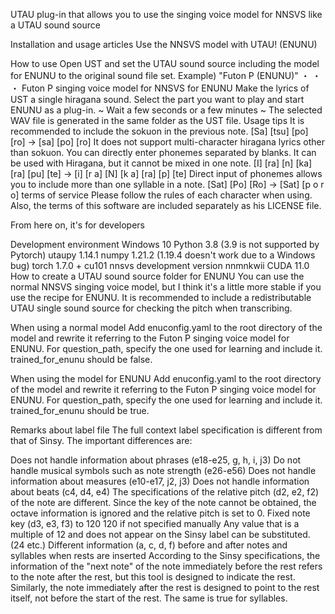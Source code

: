 UTAU plug-in that allows you to use the singing voice model for NNSVS like a UTAU sound source

Installation and usage articles
Use the NNSVS model with UTAU! (ENUNU)

How to use
Open UST and set the UTAU sound source including the model for ENUNU to the original sound file set. Example) "Futon P (ENUNU)" ・ ・ ・ Futon P singing voice model for NNSVS for ENUNU
Make the lyrics of UST a single hiragana sound.
Select the part you want to play and start ENUNU as a plug-in.
~ Wait a few seconds or a few minutes ~
The selected WAV file is generated in the same folder as the UST file.
Usage tips
It is recommended to include the sokuon in the previous note.
[Sa] [tsu] [po] [ro] → [sa] [po] [ro]
It does not support multi-character hiragana lyrics other than sokuon.
You can directly enter phonemes separated by blanks. It can be used with Hiragana, but it cannot be mixed in one note.
[I] [ra] [n] [ka] [ra] [pu] [te] → [i] [r a] [N] [k a] [ra] [p] [te]
Direct input of phonemes allows you to include more than one syllable in a note.
[Sat] [Po] [Ro] → [Sat] [p o r o]
terms of service
Please follow the rules of each character when using. Also, the terms of this software are included separately as his LICENSE file.

From here on, it's for developers

Development environment
Windows 10
Python 3.8 (3.9 is not supported by Pytorch)
utaupy 1.14.1
numpy 1.21.2 (1.19.4 doesn't work due to a Windows bug)
torch 1.7.0 + cu101
nnsvs development version
nnmnkwii
CUDA 11.0
How to create a UTAU sound source folder for ENUNU
You can use the normal NNSVS singing voice model, but I think it's a little more stable if you use the recipe for ENUNU. It is recommended to include a redistributable UTAU single sound source for checking the pitch when transcribing.

When using a normal model
Add enuconfig.yaml to the root directory of the model and rewrite it referring to the Futon P singing voice model for ENUNU. For question_path, specify the one used for learning and include it. trained_for_enunu should be false.

When using the model for ENUNU
Add enuconfig.yaml to the root directory of the model and rewrite it referring to the Futon P singing voice model for ENUNU. For question_path, specify the one used for learning and include it. trained_for_enunu should be true.

Remarks about label file
The full context label specification is different from that of Sinsy. The important differences are:

Does not handle information about phrases (e18-e25, g, h, i, j3)
Do not handle musical symbols such as note strength (e26-e56)
Does not handle information about measures (e10-e17, j2, j3)
Does not handle information about beats (c4, d4, e4)
The specifications of the relative pitch (d2, e2, f2) of the note are different.
Since the key of the note cannot be obtained, the octave information is ignored and the relative pitch is set to 0.
Fixed note key (d3, e3, f3) to 120
120 if not specified manually
Any value that is a multiple of 12 and does not appear on the Sinsy label can be substituted. (24 etc.)
Different information (a, c, d, f) before and after notes and syllables when rests are inserted
According to the Sinsy specifications, the information of the "next note" of the note immediately before the rest refers to the note after the rest, but this tool is designed to indicate the rest.
Similarly, the note immediately after the rest is designed to point to the rest itself, not before the start of the rest.
The same is true for syllables.
